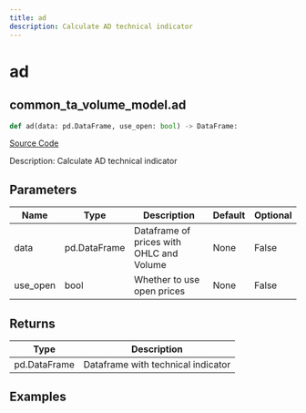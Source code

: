 ```yaml
---
title: ad
description: Calculate AD technical indicator
---
```

# ad

## common_ta_volume_model.ad

```python
def ad(data: pd.DataFrame, use_open: bool) -> DataFrame:
```
[Source Code](https://github.com/OpenBB-finance/OpenBBTerminal/tree/main/openbb_terminal/common/technical_analysis/volume_model.py#L16)

Description: Calculate AD technical indicator

## Parameters

| Name | Type | Description | Default | Optional |
| ---- | ---- | ----------- | ------- | -------- |
| data | pd.DataFrame | Dataframe of prices with OHLC and Volume | None | False |
| use_open | bool | Whether to use open prices | None | False |

## Returns

| Type | Description |
| ---- | ----------- |
| pd.DataFrame | Dataframe with technical indicator |

## Examples

